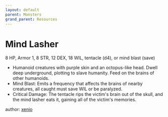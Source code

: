 ```yaml
---
layout: default
parent: Monsters
grand_parent: Resources
---
```

# Mind Lasher
8 HP, Armor 1, 8 STR, 12 DEX, 18 WIL, tentacle (d4), or mind blast (save)
- Humanoid creatures with purple skin and an octopus-like head. Dwell deep underground, plotting to slave humanity. Feed on the brains of other humanoids.
- Mind Blast: Emits a frequency that affects the brains of nearby creatures, all caught must save WIL or be paralyzed.
- Critical Damage: The tentacle rips the victim's brain out of the skull, and the mind lasher eats it, gaining all of the victim's memories.

author: [xenio](https://xenioinabottle.blogspot.com)
